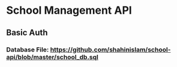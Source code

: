 # School Management API

## Basic Auth

### Database File: https://github.com/shahinislam/school-api/blob/master/school_db.sql
